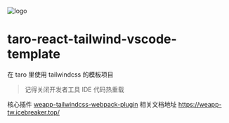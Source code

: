 
![logo](https://pic1.zhimg.com/v2-3ee20468f54bbfefcd0027283b21aaa8_720w.jpg?source=172ae18b)

# taro-react-tailwind-vscode-template

在 taro 里使用 tailwindcss 的模板项目

<!-- ## 命令行报错问题

Webpack5启动时报告Invalid option from onResolve() callback in plugin "scanImports": "importer"

这个是 tarojs 自己的问题，详见这个 [issues/13767](https://github.com/NervJS/taro/issues/13767) -->

> 记得关闭开发者工具 IDE 代码热重载

核心插件 [weapp-tailwindcss-webpack-plugin](https://github.com/sonofmagic/weapp-tailwindcss-webpack-plugin)
相关文档地址 <https://weapp-tw.icebreaker.top/>
